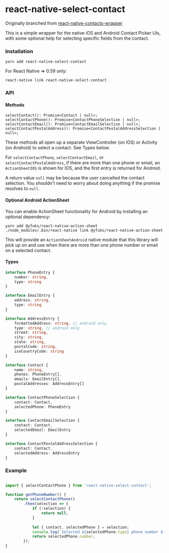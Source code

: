 # react-native-select-contact

Originally branched from [react-native-contacts-wrapper](https://github.com/LynxITDigital/react-native-contacts-wrapper)

This is a simple wrapper for the native iOS and Android Contact Picker UIs, with some optional help for selecting specific fields from the contact.

### Installation

```
yarn add react-native-select-contact
```

For React Native => 0.59 only:
```
react-native link react-native-select-contact
```

### API

#### Methods

```
selectContact(): Promise<Contact | null>;
selectContactPhone(): Promise<ContactPhoneSelection | null>;
selectContactEmail(): Promise<ContactEmailSelection | null>;
selectContactPostalAddress(): Promise<ContactPostalAddressSelection | null>;
```

These methods all open up a separate ViewController (on IOS) or Activity (on Android) to select a contact.  See Types below.

For `selectContactPhone`, `selectContactEmail`, or `selectContactPostalAddress`, if there are more than one phone or email, an `ActionSheetIOS` is
shown for IOS, and the first entry is returned for Android.

A return value `null` may be because the user cancelled the contact selection.  You shouldn't need to worry about doing
anything if the promise resolves to `null`.

#### Optional Android ActionSheet

You can enable ActionSheet functionality for Android by installing an optional dependency:

```
yarn add @yfuks/react-native-action-sheet
./node_modules/.bin/react-native link @yfuks/react-native-action-sheet 
```

This will provide an `ActionSheetAndroid` native module that this library will pick up on and use
when there are more than one phone number or email on a selected contact.

#### Types

```typescript
interface PhoneEntry {
    number: string,
    type: string
}

interface EmailEntry {
    address: string,
    type: string
}

interface AddressEntry {
    formattedAddress: string, // android only
    type: string, // android only
    street: string,
    city: string,
    state: string,
    postalCode: string,
    isoCountryCode: string
}

interface Contact {
    name: string,
    phones: PhoneEntry[],
    emails: EmailEntry[],
    postalAddresses: AddressEntry[]
}

interface ContactPhoneSelection {
    contact: Contact,
    selectedPhone: PhoneEntry
}

interface ContactEmailSelection {
    contact: Contact,
    selectedEmail: EmailEntry
}

interface ContactPostalAddressSelection {
    contact: Contact,
    selectedAddress: AddressEntry
}
```

### Example

```javascript

import { selectContactPhone } from 'react-native-select-contact';

function getPhoneNumber() {
    return selectContactPhone()
        .then(selection => {
            if (!selection) {
                return null;
            }
            
            let { contact, selectedPhone } = selection;
            console.log(`Selected ${selectedPhone.type} phone number ${selectedPhone.number} from ${contact.name}`);
            return selectedPhone.number;
        });  
}


```
